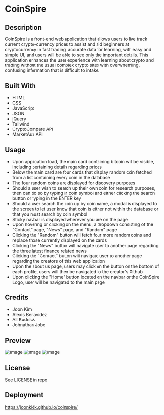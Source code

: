 # CoinSpire

## Description 

CoinSpire is a front-end web application that allows users to live track current crypto-currency prices to assist and aid beginners at cryptocurrency in fast trading, accurate data for learning, with easy and simple UI, and users will be able to see only the important details. This application enhances the user experience with learning about crypto and trading without the usual complex crypto sites with overwhemling, confusing information that is difficult to intake.

## Built With

- HTML
- CSS
- JavaScript
- JSON
- jQuery
- Tailwind
- CryptoCompare API
- MarketAux API

## Usage

- Upon application load, the main card containing bitcoin will be visible, including pertaining details regarding prices
- Below the main card are four cards that display random coin fetched from a list containing every coin in the database
- The four random coins are displayed for discovery purposes
- Should a user wish to search up their own coin for research purposes, then can do so by typing in coin symbol and either clicking the search button or typing in the ENTER key
- Should a user search the coin up by coin name, a modal is displayed to the screen to let user know that coin is either not within the database or that you must search by coin symbol
- Sticky navbar is displayed wherever you are on the page
- Upon hovering or clicking on the menu, a dropdown consisting of the "Contact" page, "News" page, and "Random" page
- Clicking the "Random" button will fetch four more random coins and replace those currently displayed on the cards
- Clicking the "News" button will navigate user to another page regarding the three latest finance related news
- Clicking the "Contact" button will navigate user to another page regarding the creators of this web application
- Upon the about us page, users may click on the button on the bottom of each profile, users will then be navigated to the creator's Github
- Upon clicking the "Home" button located on the navbar or the CoinSpire Logo, user will be navigated to the main page


## Credits

- Joon Kim
- Alexis Benavidez
- Ali Rudnick
- Johnathan Jobe

## Preview

![image](https://user-images.githubusercontent.com/114375310/204844185-069234ed-e7ee-422d-abca-df7807f80c87.png)
![image](https://user-images.githubusercontent.com/114375310/204844433-7ab85d90-b8f6-4c97-9bd5-3b1896543ad1.png)
![image](https://user-images.githubusercontent.com/114375310/204853367-19309341-f711-45e6-b733-24ba6ec6a8e7.png)

## License

See LICENSE in repo

## Deployment

https://joonkidk.github.io/coinspire/